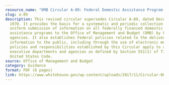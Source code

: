 ```yaml
---
resource_name: "OMB Circular A-89: Federal Domestic Assistance Program Information"
slug: a-89
description: This revised circular supersedes Circular A-89, dated December 31,
  1970. It provides the basis for a systematic and periodic collection and
  uniform submission of information on all federally financed domestic
  assistance programs to the Office of Management and Budget (OMB) by Federal
  agencies. It also establishes Federal policies related to the delivery of this
  information to the public, including through the use of electronic media. The
  policies and responsibilities established by this Circular apply to all
  executive departments and agencies as defined by Section 551(1) of Title 5,
  United States Code.
source: Office of Management and Budget
category: Guidance
format: PDF (8 pages)
link: https://www.whitehouse.gov/wp-content/uploads/2017/11/Circular-089.pdf
---
```

